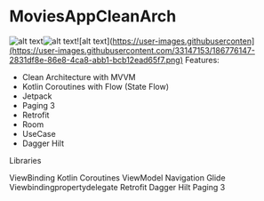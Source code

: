 # MoviesAppCleanArch

![alt text](https://user-images.githubusercontent.com/33147153/186776147-2831df8e-86e8-4ca8-abb1-bcb12ead65f7.png)![alt text](https://user-images.githubusercontent.com/33147153/186775614-39888d34-eead-4b8c-b1a7-41d0619fe2fa.png)![alt text](https://user-images.githubuserconten](https://user-images.githubusercontent.com/33147153/186776147-2831df8e-86e8-4ca8-abb1-bcb12ead65f7.png)
Features:

- Clean Architecture with MVVM
- Kotlin Coroutines with Flow (State Flow)
- Jetpack
- Paging 3
- Retrofit
- Room
- UseCase
- Dagger Hilt

Libraries 

ViewBinding
Kotlin Coroutines
ViewModel
Navigation
Glide
Viewbindingpropertydelegate
Retrofit
Dagger Hilt
Paging 3
